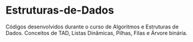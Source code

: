 # Estruturas-de-Dados
Códigos desenvolvidos durante o curso de Algoritmos e Estruturas de Dados.
Conceitos de TAD, Listas Dinâmicas, Pilhas, Filas e Árvore binária.
